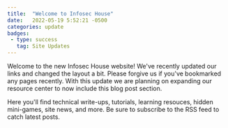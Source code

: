 ```yaml
---
title:  "Welcome to Infosec House"
date:   2022-05-19 5:52:21 -0500
categories: update
badges:
 - type: success
   tag: Site Updates
---
```


Welcome to the new Infosec House website! We've recently updated our links and changed the layout a bit. Please forgive us if you've bookmarked any pages recently. With this update we are planning on expanding our resource center to now include this blog post section.

Here you'll find technical write-ups, tutorials, learning resouces, hidden mini-games, site news, and more. Be sure to subscribe to the RSS feed to catch latest posts.